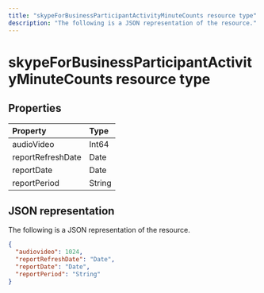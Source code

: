 ```yaml
---
title: "skypeForBusinessParticipantActivityMinuteCounts resource type"
description: "The following is a JSON representation of the resource."
---
```


# skypeForBusinessParticipantActivityMinuteCounts resource type

## Properties

| Property          | Type   |
| :---------------- | :----- |
| audioVideo        | Int64  |
| reportRefreshDate | Date   |
| reportDate        | Date   |
| reportPeriod      | String |

## JSON representation

The following is a JSON representation of the resource.

<!-- {
  "blockType": "resource",
  "@odata.type": "microsoft.graph.skypeForBusinessParticipantActivityMinuteCounts"
} -->

```json
{
  "audiovideo": 1024, 
  "reportRefreshDate": "Date", 
  "reportDate": "Date", 
  "reportPeriod": "String"
}
```
